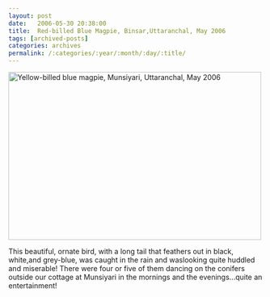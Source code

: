 ```yaml
---
layout: post
date:	2006-05-30 20:38:00
title:  Red-billed Blue Magpie, Binsar,Uttaranchal, May 2006
tags: [archived-posts]
categories: archives
permalink: /:categories/:year/:month/:day/:title/
---
```

<A title="Photo Sharing" href="http://www.flickr.com/photos/86494503@N00/156447275/"><IMG height=333 alt="Yellow-billed blue magpie, Munsiyari, Uttaranchal, May 2006" src="http://static.flickr.com/65/156447275_2670c3113c.jpg" width=500></A>

This beautiful, ornate bird, with a long tail that feathers out in black, white,and grey-blue, was caught in the rain and waslooking quite huddled and miserable! There were four or five of them dancing on the conifers outside our cottage at Munsiyari in the mornings and the evenings...quite an entertainment!

